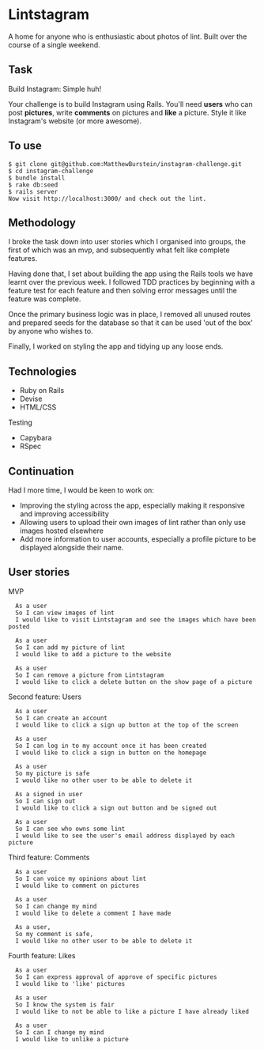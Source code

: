 Lintstagram
===================
A home for anyone who is enthusiastic about photos of lint. Built over the course of a single weekend.

## Task

Build Instagram: Simple huh!

Your challenge is to build Instagram using Rails. You'll need **users** who can post **pictures**, write **comments** on pictures and **like** a picture. Style it like Instagram's website (or more awesome).

## To use

```
$ git clone git@github.com:MatthewBurstein/instagram-challenge.git
$ cd instagram-challenge
$ bundle install
$ rake db:seed
$ rails server
Now visit http://localhost:3000/ and check out the lint.
```

## Methodology

I broke the task down into user stories which I organised into groups, the first of which was an mvp, and subsequently what felt like complete features.

Having done that, I set about building the app using the Rails tools we have learnt over the previous week. I followed TDD practices by beginning with a feature test for each feature and then solving error messages until the feature was complete.

Once the primary business logic was in place, I removed all unused routes and prepared seeds for the database so that it can be used 'out of the box' by anyone who wishes to.

Finally, I worked on styling the app and tidying up any loose ends.

## Technologies
- Ruby on Rails
- Devise
- HTML/CSS

Testing
- Capybara
- RSpec

## Continuation
Had I more time, I would be keen to work on:
- Improving the styling across the app, especially making it responsive and improving accessibility
- Allowing users to upload their own images of lint rather than only use images hosted elsewhere
- Add more information to user accounts, especially a profile picture to be displayed alongside their name.

## User stories

MVP
```
  As a user
  So I can view images of lint
  I would like to visit Lintstagram and see the images which have been posted

  As a user
  So I can add my picture of lint
  I would like to add a picture to the website

  As a user
  So I can remove a picture from Lintstagram
  I would like to click a delete button on the show page of a picture
```

Second feature: Users
```
  As a user
  So I can create an account
  I would like to click a sign up button at the top of the screen

  As a user
  So I can log in to my account once it has been created
  I would like to click a sign in button on the homepage

  As a user
  So my picture is safe
  I would like no other user to be able to delete it

  As a signed in user
  So I can sign out
  I would like to click a sign out button and be signed out

  As a user
  So I can see who owns some lint
  I would like to see the user's email address displayed by each picture
```

Third feature: Comments
```
  As a user
  So I can voice my opinions about lint
  I would like to comment on pictures

  As a user
  So I can change my mind
  I would like to delete a comment I have made

  As a user,
  So my comment is safe,
  I would like no other user to be able to delete it
```

Fourth feature: Likes

```
  As a user
  So I can express approval of approve of specific pictures
  I would like to 'like' pictures

  As a user
  So I know the system is fair
  I would like to not be able to like a picture I have already liked

  As a user
  So I can I change my mind
  I would like to unlike a picture
```
